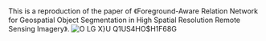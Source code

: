 This is a reproduction of the paper of 《Foreground-Aware Relation Network for Geospatial Object Segmentation in
High Spatial Resolution Remote Sensing Imagery》.
![O LG X}U Q1US4HO$H1F68G](https://user-images.githubusercontent.com/50089266/189518802-5095db3d-e6d3-4015-8f0e-d22c8c49ce85.png)
